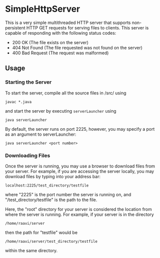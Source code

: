 # SimpleHttpServer
This is a very simple multithreaded HTTP server that supports non-persistent
HTTP GET requests for serving files to clients. This server is capable of
responding with the following status codes:
- 200 OK            (The file exists on the server)
- 404 Not Found     (The file requested was not found on the server)
- 400 Bad Request   (The request was malformed)

## Usage
### Starting the Server
To start the server, compile all the source files in /src/ using

`javac *.java`

and start the server by executing `serverLauncher` using

`java serverLauncher`

By default, the server runs on port 2225, however, you may specify a port as an
argument to serverLauncher:

`java serverLauncher <port number>`

### Downloading Files
Once the server is running, you may use a browser to download files from your
server. For example, if you are accessing the server locally, you may download
files by typing into your address bar:

`localhost:2225/test_directory/testfile`

where "2225" is the port number the server is running on, and 
"/test_directory/testfile" is the path to the file.

Here, the "root" directory for your server is considered the location from where
the server is running. For example, if your server is in the directory

`/home/raavi/server`

then the path for "testfile" would be

`/home/raavi/server/test_directory/testfile`

within the same directory.